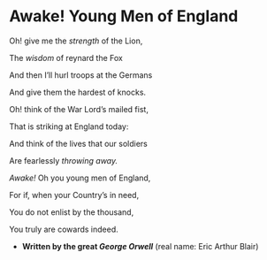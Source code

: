 # Awake! Young Men of England

Oh! give me the *strength* of the Lion,

The _wisdom_ of reynard the Fox

And then I’ll hurl troops at the Germans

And give them the hardest of knocks.


Oh! think of the War Lord’s mailed fist,

That is striking at England today:

And think of the lives that our soldiers

Are fearlessly _throwing away._


*Awake!* Oh you young men of England,

For if, when your Country’s in need,

You do not enlist by the thousand,

You truly are cowards indeed.
    
    
* **Written by the great _George Orwell_** (real name: Eric Arthur Blair)   
